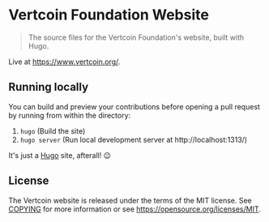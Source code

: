 # Vertcoin Foundation Website

> The source files for the Vertcoin Foundation's website, built with Hugo.

Live at https://www.vertcoin.org/.


## Running locally

You can build and preview your contributions before opening a pull request by running from within the directory:

1. `hugo` (Build the site)
2. `hugo server` (Run local development server at http://localhost:1313/)

It's just a [Hugo](https://gohugo.io/getting-started/usage/) site, afterall! :wink:

## License

The Vertcoin website is released under the terms of the MIT license. See [COPYING](COPYING) for more
information or see https://opensource.org/licenses/MIT.
